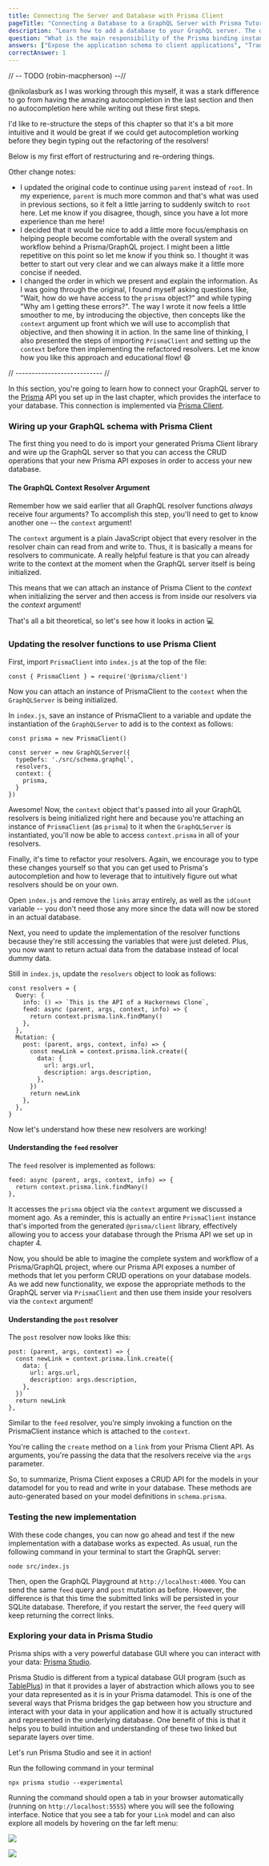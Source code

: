 ```yaml
---
title: Connecting The Server and Database with Prisma Client
pageTitle: "Connecting a Database to a GraphQL Server with Prisma Tutorial"
description: "Learn how to add a database to your GraphQL server. The database is powered by Prisma and connected to the server via GraphQL bindings."
question: "What is the main responsibility of the Prisma binding instance that's attached to the 'context'?"
answers: ["Expose the application schema to client applications", "Translate the GraphQL operations from the Prisma API into JavaScript functions", "Translate the GraphQL operations from the application layer into JavaScript functions", "Generate SQL queries"]
correctAnswer: 1
---
```


// -- TODO (robin-macpherson) --//

@nikolasburk as I was working through this myself, it was a stark difference to go from having the amazing autocompletion in the last section and then no autocompletion here while writing out these first steps. 

I'd like to re-structure the steps of this chapter so that it's a bit more intuitive and it would be great if we could get autocompletion working before they begin typing out the refactoring of the resolvers!

Below is my first effort of restructuring and re-ordering things.

Other change notes:

- I updated the original code to continue using `parent` instead of `root`. In my experience, `parent` is much more common and that's what was used in previous sections, so it felt a little jarring to suddenly switch to `root` here. Let me know if you disagree, though, since you have a lot more experience than me here!
- I decided that it would be nice to add a little more focus/emphasis on helping people become comfortable with the overall system and workflow behind a Prisma/GraphQL project. I might been a little repetitive on this point so let me know if you think so. I thought it was better to start out very clear and we can always make it a little more concise if needed.
- I changed the order in which we present and explain the information. As I was going through the original, I found myself asking questions like, "Wait, how do we have access to the `prisma` object?" and while typing "Why am I getting these errors?". The way I wrote it now feels a little smoother to me, by introducing the objective, then concepts like the `context` argument up front which we will use to accomplish that objective, and then showing it in action. In the same line of thinking, I also presented the steps of importing `PrismaClient` and setting up the `context` before then implementing the refactored resolvers. Let me know how you like this approach and educational flow! 😄

// --------------------------- //

In this section, you're going to learn how to connect your GraphQL server to the [Prisma](https://www.prisma.io) API you set up in the last chapter, which provides the interface to your database. This connection is implemented via [Prisma Client](https://www.prisma.io/docs/reference/tools-and-interfaces/prisma-client).

### Wiring up your GraphQL schema with Prisma Client

The first thing you need to do is import your generated Prisma Client library and wire up the GraphQL server so that you can access the CRUD operations that your new Prisma API exposes in order to access your new database.

#### The GraphQL Context Resolver Argument

Remember how we said earlier that all GraphQL resolver functions _always_ receive four arguments? To accomplish this step, you'll need to get to know another one -- the `context` argument!

The `context` argument is a plain JavaScript object that every resolver in the resolver chain can read from and write to. Thus, it is basically a means for resolvers to communicate. A really helpful feature is that you can already write to the context at the moment when the GraphQL server itself is being initialized.

This means that we can attach an instance of Prisma Client to the _context_ when initializing the server and then access is from inside our resolvers via the _context_ argument!

That's all a bit theoretical, so let's see how it looks in action 💻

### Updating the resolver functions to use Prisma Client

<Instruction>

First, import `PrismaClient` into `index.js` at the top of the file:

```js(path=".../hackernews-node/src/index.js")
const { PrismaClient } = require('@prisma/client')
```

</Instruction>

Now you can attach an instance of PrismaClient to the `context` when the `GraphQLServer` is being initialized.

<Instruction>

In `index.js`, save an instance of PrismaClient to a variable and update the instantiation of the `GraphQLServer` to add is to the context as follows:

```js{4-12}(path=".../hackernews-node/src/index.js")
const prisma = new PrismaClient()

const server = new GraphQLServer({
  typeDefs: './src/schema.graphql',
  resolvers,
  context: {
    prisma,
  }
})
```

</Instruction>

Awesome! Now, the `context` object that's passed into all your GraphQL resolvers is being initialized right here and because you're attaching an instance of `PrismaClient` (as `prisma`) to it when the `GraphQLServer` is instantiated, you'll now be able to access `context.prisma` in all of your resolvers.

Finally, it's time to refactor your resolvers. Again, we encourage you to type these changes yourself so that you can get used to Prisma's autocompletion and how to leverage that to intuitively figure out what resolvers should be on your own.

<Instruction>

Open `index.js` and remove the `links` array entirely, as well as the `idCount` variable -- you don't need those any more since the data will now be stored in an actual database.

</Instruction>

Next, you need to update the implementation of the resolver functions because they're still accessing the variables that were just deleted. Plus, you now want to return actual data from the database instead of local dummy data.

<Instruction>

Still in `index.js`, update the `resolvers` object to look as follows:

```js{4-6,8-17}(path=".../hackernews-node/src/index.js")
const resolvers = {
  Query: {
    info: () => `This is the API of a Hackernews Clone`,
    feed: async (parent, args, context, info) => {
      return context.prisma.link.findMany()
    },
  },
  Mutation: {
    post: (parent, args, context, info) => {
      const newLink = context.prisma.link.create({
        data: {
          url: args.url,
          description: args.description,
        },
      })
      return newLink
    },
  },
}
```

</Instruction>

Now let's understand how these new resolvers are working!

#### Understanding the `feed` resolver

The `feed` resolver is implemented as follows:

```js(path=".../hackernews-node/src/index.js"&nocopy)
feed: async (parent, args, context, info) => {
  return context.prisma.link.findMany()
},
```

It accesses the `prisma` object via the `context` argument we discussed a moment ago. As a reminder, this is actually an entire `PrismaClient` instance that's imported from the generated `@prisma/client` library, effectively allowing you to access your database through the Prisma API we set up in chapter 4.

Now, you should be able to imagine the complete system and workflow of a Prisma/GraphQL project, where our Prisma API exposes a number of methods that let you perform CRUD operations on your database models. As we add new functionality, we expose the appropriate methods to the GraphQL server via `PrismaClient` and then use them inside your resolvers via the `context` argument! 

#### Understanding the `post` resolver

The `post` resolver now looks like this:

```js(path=".../hackernews-node/src/index.js"&nocopy)
post: (parent, args, context) => {
  const newLink = context.prisma.link.create({
    data: {
      url: args.url,
      description: args.description,
    },
  })
  return newLink
},
```

Similar to the `feed` resolver, you're simply invoking a function on the PrismaClient instance which is attached to the `context`.

You're calling the `create` method on a `link` from your Prisma Client API. As arguments, you're passing the data that the resolvers receive via the `args` parameter.

So, to summarize, Prisma Client exposes a CRUD API for the models in your datamodel for you to read and write in your database. These methods are auto-generated based on your model definitions in `schema.prisma`.

### Testing the new implementation

With these code changes, you can now go ahead and test if the new implementation with a database works as expected. As usual, run the following command in your terminal to start the GraphQL server:

```bash(path=".../hackernews-node")
node src/index.js
```

Then, open the GraphQL Playground at `http://localhost:4000`. You can send the same `feed` query and `post` mutation as before. However, the difference is that this time the submitted links will be persisted in your SQLite database. Therefore, if you restart the server, the `feed` query will keep returning the correct links.

### Exploring your data in Prisma Studio

Prisma ships with a very powerful database GUI where you can interact with your data: [Prisma Studio](https://www.prisma.io/docs/reference/tools-and-interfaces/prisma-studio).

Prisma Studio is different from a typical database GUI program (such as [TablePlus](https://tableplus.com/)) in that it provides a layer of abstraction which allows you to see your data represented as it is in your Prisma datamodel. This is one of the several ways that Prisma bridges the gap between how you structure and interact with your data in your application and how it is actually structured and represented in the underlying database. One benefit of this is that it helps you to build intuition and understanding of these two linked but separate layers over time.

Let's run Prisma Studio and see it in action!

<Instruction>

Run the following command in your terminal

```js(path=".../hackernews-node")
npx prisma studio --experimental
```

</Instruction>

Running the command should open a tab in your browser automatically (running on `http://localhost:5555`) where you will see the following interface. Notice that you see a tab for your `Link` model and can also explore all models by hovering on the far left menu:

![](https://i.imgur.com/SRIzETY.png)

![](https://i.imgur.com/JSHElJ2.png)